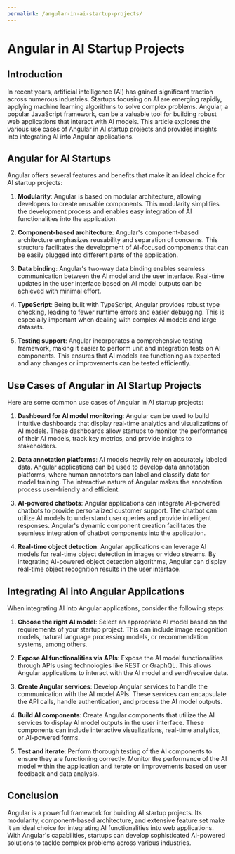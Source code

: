 ```yaml
---
permalink: /angular-in-ai-startup-projects/
---
```


# Angular in AI Startup Projects

## Introduction

In recent years, artificial intelligence (AI) has gained significant traction across numerous industries. Startups focusing on AI are emerging rapidly, applying machine learning algorithms to solve complex problems. Angular, a popular JavaScript framework, can be a valuable tool for building robust web applications that interact with AI models. This article explores the various use cases of Angular in AI startup projects and provides insights into integrating AI into Angular applications.

## Angular for AI Startups

Angular offers several features and benefits that make it an ideal choice for AI startup projects:

1. **Modularity**: Angular is based on modular architecture, allowing developers to create reusable components. This modularity simplifies the development process and enables easy integration of AI functionalities into the application.

2. **Component-based architecture**: Angular's component-based architecture emphasizes reusability and separation of concerns. This structure facilitates the development of AI-focused components that can be easily plugged into different parts of the application.

3. **Data binding**: Angular's two-way data binding enables seamless communication between the AI model and the user interface. Real-time updates in the user interface based on AI model outputs can be achieved with minimal effort.

4. **TypeScript**: Being built with TypeScript, Angular provides robust type checking, leading to fewer runtime errors and easier debugging. This is especially important when dealing with complex AI models and large datasets.

5. **Testing support**: Angular incorporates a comprehensive testing framework, making it easier to perform unit and integration tests on AI components. This ensures that AI models are functioning as expected and any changes or improvements can be tested efficiently.

## Use Cases of Angular in AI Startup Projects

Here are some common use cases of Angular in AI startup projects:

1. **Dashboard for AI model monitoring**: Angular can be used to build intuitive dashboards that display real-time analytics and visualizations of AI models. These dashboards allow startups to monitor the performance of their AI models, track key metrics, and provide insights to stakeholders.

2. **Data annotation platforms**: AI models heavily rely on accurately labeled data. Angular applications can be used to develop data annotation platforms, where human annotators can label and classify data for model training. The interactive nature of Angular makes the annotation process user-friendly and efficient.

3. **AI-powered chatbots**: Angular applications can integrate AI-powered chatbots to provide personalized customer support. The chatbot can utilize AI models to understand user queries and provide intelligent responses. Angular's dynamic component creation facilitates the seamless integration of chatbot components into the application.

4. **Real-time object detection**: Angular applications can leverage AI models for real-time object detection in images or video streams. By integrating AI-powered object detection algorithms, Angular can display real-time object recognition results in the user interface.

## Integrating AI into Angular Applications

When integrating AI into Angular applications, consider the following steps:

1. **Choose the right AI model**: Select an appropriate AI model based on the requirements of your startup project. This can include image recognition models, natural language processing models, or recommendation systems, among others.

2. **Expose AI functionalities via APIs**: Expose the AI model functionalities through APIs using technologies like REST or GraphQL. This allows Angular applications to interact with the AI model and send/receive data.

3. **Create Angular services**: Develop Angular services to handle the communication with the AI model APIs. These services can encapsulate the API calls, handle authentication, and process the AI model outputs.

4. **Build AI components**: Create Angular components that utilize the AI services to display AI model outputs in the user interface. These components can include interactive visualizations, real-time analytics, or AI-powered forms.

5. **Test and iterate**: Perform thorough testing of the AI components to ensure they are functioning correctly. Monitor the performance of the AI model within the application and iterate on improvements based on user feedback and data analysis.

## Conclusion

Angular is a powerful framework for building AI startup projects. Its modularity, component-based architecture, and extensive feature set make it an ideal choice for integrating AI functionalities into web applications. With Angular's capabilities, startups can develop sophisticated AI-powered solutions to tackle complex problems across various industries.
